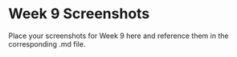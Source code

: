 # Week 9 Screenshots

Place your screenshots for Week 9 here and reference them in the corresponding .md file.
